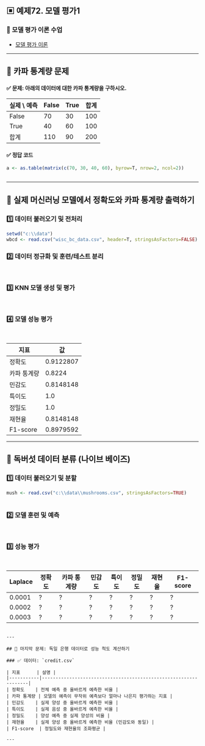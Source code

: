## ▣ 예제72. 모델 평가1

### 🔹 모델 평가 이론 수업
- [모델 평가 이론](https://cafe.daum.net/oracleoracle/Sotv/818)

---

## 🔹 카파 통계량 문제

#### ✅ 문제: 아래의 데이터에 대한 카파 통계량을 구하시오.

| 실제 \ 예측 | False | True | 합계 |
|------------|------|------|------|
| False      | 70   | 30   | 100  |
| True       | 40   | 60   | 100  |
| 합계       | 110  | 90   | 200  |

#### ✅ 정답 코드
```r
a <- as.table(matrix(c(70, 30, 40, 60), byrow=T, nrow=2, ncol=2))



```

---

## 🔹 실제 머신러닝 모델에서 정확도와 카파 통계량 출력하기

### 1️⃣ 데이터 불러오기 및 전처리
```r
setwd("c:\\data")
wbcd <- read.csv("wisc_bc_data.csv", header=T, stringsAsFactors=FALSE)


```

### 2️⃣ 데이터 정규화 및 훈련/테스트 분리
```r



```

### 3️⃣ KNN 모델 생성 및 평가
```r



```

### 4️⃣ 모델 성능 평가
```r



```

| 지표      | 값 |
|-----------|-----|
| 정확도    | 0.9122807 |
| 카파 통계량 | 0.8224 |
| 민감도    | 0.8148148 |
| 특이도    | 1.0 |
| 정밀도    | 1.0 |
| 재현율    | 0.8148148 |
| F1-score  | 0.8979592 |

---

## 🔹 독버섯 데이터 분류 (나이브 베이즈)

### 1️⃣ 데이터 불러오기 및 분할
```r
mush <- read.csv("c:\\data\\mushrooms.csv", stringsAsFactors=TRUE)



```

### 2️⃣ 모델 훈련 및 예측
```r



```

### 3️⃣ 성능 평가
```r



```

| Laplace | 정확도 | 카파 통계량 | 민감도 | 특이도 | 정밀도 | 재현율 | F1-score |
|---------|--------|------------|--------|--------|--------|--------|---------|
| 0.0001  | ?      | ?          | ?      | ?      | ?      | ?      | ?       |
| 0.0002  | ?      | ?          | ?      | ?      | ?      | ?      | ?       |
| 0.0003  | ?      | ?          | ?      | ?      | ?      | ?      | ?       |
```

---

## 🔹 마지막 문제: 독일 은행 데이터로 성능 척도 계산하기

### ✅ 데이터: `credit.csv`

| 지표      | 설명 |
|-----------|-----------------------------------------------------------------|
| 정확도    | 전체 예측 중 올바르게 예측한 비율 |
| 카파 통계량 | 모델의 예측이 무작위 예측보다 얼마나 나은지 평가하는 지표 |
| 민감도    | 실제 양성 중 올바르게 예측한 비율 |
| 특이도    | 실제 음성 중 올바르게 예측한 비율 |
| 정밀도    | 양성 예측 중 실제 양성의 비율 |
| 재현율    | 실제 양성 중 올바르게 예측한 비율 (민감도와 동일) |
| F1-score  | 정밀도와 재현율의 조화평균 |

---


